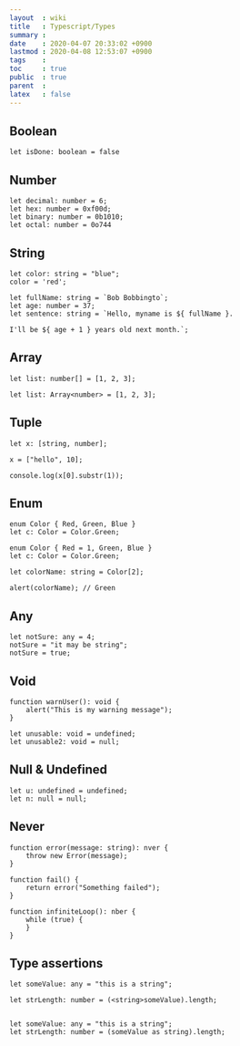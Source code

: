 ```yaml
---
layout  : wiki
title   : Typescript/Types
summary : 
date    : 2020-04-07 20:33:02 +0900
lastmod : 2020-04-08 12:53:07 +0900
tags    : 
toc     : true
public  : true
parent  : 
latex   : false
---
```


## Boolean

    let isDone: boolean = false

## Number

    let decimal: number = 6;
    let hex: number = 0xf00d;
    let binary: number = 0b1010;
    let octal: number = 0o744

## String

    let color: string = "blue";
    color = 'red';

    let fullName: string = `Bob Bobbingto`;
    let age: number = 37;
    let sentence: string = `Hello, myname is ${ fullName }.
    
    I'll be ${ age + 1 } years old next month.`;

## Array

    let list: number[] = [1, 2, 3];
    
    let list: Array<number> = [1, 2, 3];

## Tuple

    let x: [string, number];
    
    x = ["hello", 10];
    
    console.log(x[0].substr(1));

## Enum

    enum Color { Red, Green, Blue }
    let c: Color = Color.Green;

    enum Color { Red = 1, Green, Blue }
    let c: Color = Color.Green;
    
    let colorName: string = Color[2];
    
    alert(colorName); // Green

## Any

    let notSure: any = 4;
    notSure = "it may be string";
    notSure = true;

## Void

    function warnUser(): void {
    	alert("This is my warning message");
    }

    let unusable: void = undefined;
    let unusable2: void = null;

## Null & Undefined

    let u: undefined = undefined;
    let n: null = null;

## Never

    function error(message: string): nver {
    	throw new Error(message);
    }
    
    function fail() {
    	return error("Something failed");
    }
    
    function infiniteLoop(): nber {
    	while (true) {
    	}
    }

## Type assertions

    let someValue: any = "this is a string";
    
    let strLength: number = (<string>someValue).length;
    

    let someValue: any = "this is a string";
    let strLength: number = (someValue as string).length;
